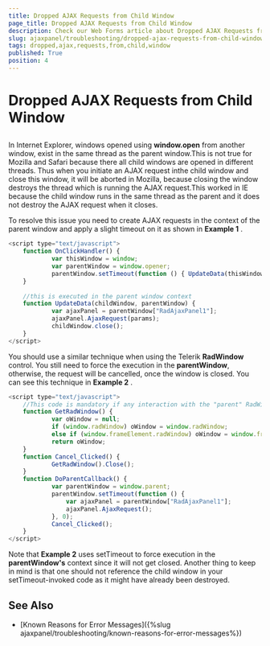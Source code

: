 ```yaml
---
title: Dropped AJAX Requests from Child Window
page_title: Dropped AJAX Requests from Child Window
description: Check our Web Forms article about Dropped AJAX Requests from Child Window.
slug: ajaxpanel/troubleshooting/dropped-ajax-requests-from-child-window
tags: dropped,ajax,requests,from,child,window
published: True
position: 4
---
```


# Dropped AJAX Requests from Child Window



## 

In Internet Explorer, windows opened using **window.open** from another window, exist in the same thread as the parent window.This is not true for Mozilla and Safari because there all child windows are opened in different threads. Thus when you initiate an AJAX request inthe child window and close this window, it will be aborted in Mozilla, because closing the window destroys the thread which is running the AJAX request.This worked in IE because the child window runs in the same thread as the parent and it does not destroy the AJAX request when it closes.

To resolve this issue you need to create AJAX requests in the context of the parent window and apply a slight timeout on it as shown in **Example 1** .

````JavaScript
<script type="text/javascript">
	function OnClickHandler() {
	        var thisWindow = window;
	        var parentWindow = window.opener;
	        parentWindow.setTimeout(function () { UpdateData(thisWindow, parentWindow) }, 0);
	}
	
	//this is executed in the parent window context
	function UpdateData(childWindow, parentWindow) {
	        var ajaxPanel = parentWindow["RadAjaxPanel1"];
	        ajaxPanel.AjaxRequest(params);
	        childWindow.close();
	}
</script>
````



You should use a similar technique when using the Telerik **RadWindow** control. You still need to force the execution in the **parentWindow**, otherwise, the request will be cancelled, once the window is closed. You can see this technique in **Example 2** .

````JavaScript
<script type="text/javascript">
	//This code is mandatory if any interaction with the "parent" RadWindow object is needed
	function GetRadWindow() {
	        var oWindow = null;
	        if (window.radWindow) oWindow = window.radWindow;
	        else if (window.frameElement.radWindow) oWindow = window.frameElement.radWindow;
	        return oWindow;
	}
	function Cancel_Clicked() {
	        GetRadWindow().Close();
	}
	function DoParentCallback() {
	        var parentWindow = window.parent;
	        parentWindow.setTimeout(function () {
	            var ajaxPanel = parentWindow["RadAjaxPanel1"];
	            ajaxPanel.AjaxRequest();
	        }, 0);
	        Cancel_Clicked();
	}
</script>
````



Note that **Example 2** uses setTimeout to force execution in the **parentWindow's** context since it will not get closed. Another thing to keep in mind is that one should not reference the child window in your setTimeout-invoked code as it might have already been destroyed.

## See Also

 * [Known Reasons for Error Messages]({%slug ajaxpanel/troubleshooting/known-reasons-for-error-messages%})

